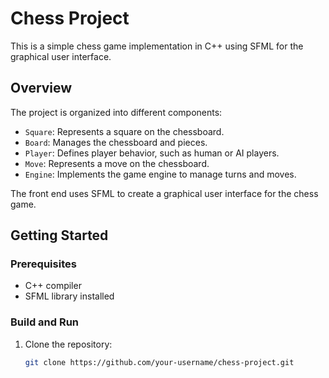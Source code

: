 # Chess Project

This is a simple chess game implementation in C++ using SFML for the graphical user interface.

## Overview

The project is organized into different components:

- `Square`: Represents a square on the chessboard.
- `Board`: Manages the chessboard and pieces.
- `Player`: Defines player behavior, such as human or AI players.
- `Move`: Represents a move on the chessboard.
- `Engine`: Implements the game engine to manage turns and moves.

The front end uses SFML to create a graphical user interface for the chess game.

## Getting Started

### Prerequisites

- C++ compiler
- SFML library installed

### Build and Run

1. Clone the repository:

   ```bash
   git clone https://github.com/your-username/chess-project.git
